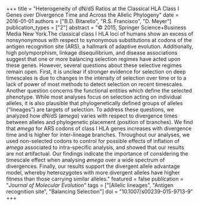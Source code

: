 +++
title = "Heterogeneity of dN/dS Ratios at the Classical HLA Class I Genes over Divergence Time and Across the Allelic Phylogeny"
date = 2016-01-01
authors = ["B.D. Bitarello", "R.S. Francisco", "D. Meyer"]
publication_types = ["2"]
abstract = "© 2015, Springer Science+Business Media New York.The classical class I HLA loci of humans show an excess of nonsynonymous with respect to synonymous substitutions at codons of the antigen recognition site (ARS), a hallmark of adaptive evolution. Additionally, high polymporphism, linkage disequilibrium, and disease associations suggest that one or more balancing selection regimes have acted upon these genes. However, several questions about these selective regimes remain open. First, it is unclear if stronger evidence for selection on deep timescales is due to changes in the intensity of selection over time or to a lack of power of most methods to detect selection on recent timescales. Another question concerns the functional entities which define the selected phenotype. While most analyses focus on selection acting on individual alleles, it is also plausible that phylogenetically defined groups of alleles (“lineages”) are targets of selection. To address these questions, we analyzed how dN/dS ($ømega$) varies with respect to divergence times between alleles and phylogenetic placement (position of branches). We find that $ømega$ for ARS codons of class I HLA genes increases with divergence time and is higher for inter-lineage branches. Throughout our analyses, we used non-selected codons to control for possible effects of inflation of $ømega$ associated to intra-specific analysis, and showed that our results are not artifactual. Our findings indicate the importance of considering the timescale effect when analysing $ømega$ over a wide spectrum of divergences. Finally, our results support the divergent allele advantage model, whereby heterozygotes with more divergent alleles have higher fitness than those carrying similar alleles."
featured = false
publication = "*Journal of Molecular Evolution*"
tags = ["[Allelic lineages", "Antigen recognition site", "Balancing Selection"]
doi = "10.1007/s00239-015-9713-9"
+++

